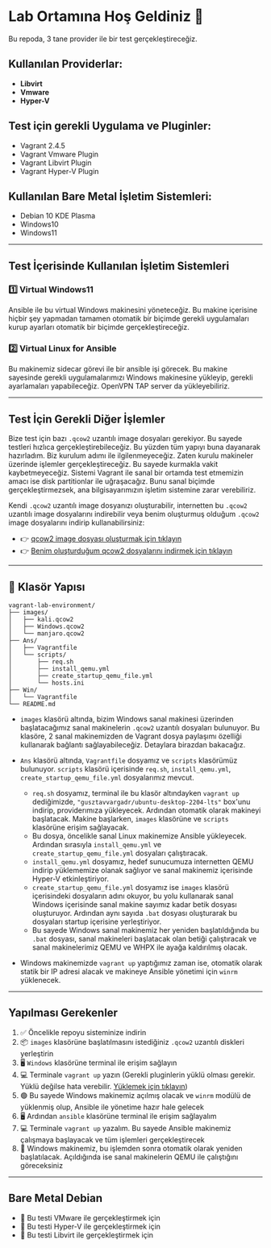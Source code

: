 # Lab Ortamına Hoş Geldiniz 👋

Bu repoda, 3 tane provider ile bir test gerçekleştireceğiz.

## Kullanılan Providerlar:
- **Libvirt**
- **Vmware**
- **Hyper-V**

## Test için gerekli Uygulama ve Pluginler:
- Vagrant 2.4.5  
- Vagrant Vmware Plugin  
- Vagrant Libvirt Plugin  
- Vagrant Hyper-V Plugin  

## Kullanılan Bare Metal İşletim Sistemleri:
- Debian 10 KDE Plasma  
- Windows10  
- Windows11  

---

## Test İçerisinde Kullanılan İşletim Sistemleri

### 1️⃣ Virtual Windows11  
Ansible ile bu virtual Windows makinesini yöneteceğiz. Bu makine içerisine hiçbir şey yapmadan tamamen otomatik bir biçimde gerekli uygulamaları kurup ayarları otomatik bir biçimde gerçekleştireceğiz.

### 2️⃣ Virtual Linux for Ansible  
Bu makinemiz sidecar görevi ile bir ansible işi görecek. Bu makine sayesinde gerekli uygulamalarımızı Windows makinesine yükleyip, gerekli ayarlamaları yapabileceğiz. OpenVPN TAP server da yükleyebiliriz.

---

## Test İçin Gerekli Diğer İşlemler

Bize test için bazı `.qcow2` uzantılı image dosyaları gerekiyor. Bu sayede testleri hızlıca gerçekleştirebileceğiz. Bu yüzden tüm yapıyı buna dayanarak hazırladım. Biz kurulum adımı ile ilgilenmeyeceğiz. Zaten kurulu makineler üzerinde işlemler gerçekleştireceğiz. Bu sayede kurmakla vakit kaybetmeyeceğiz. Sistemi Vagrant ile sanal bir ortamda test etmemizin amacı ise disk partitionlar ile uğraşacağız. Bunu sanal biçimde gerçekleştirmezsek, ana bilgisayarımızın işletim sistemine zarar verebiliriz.

Kendi `.qcow2` uzantılı image dosyanızı oluşturabilir, internetten bu `.qcow2` uzantılı image dosyalarını indirebilir veya benim oluşturmuş olduğum `.qcow2` image dosyalarını indirip kullanabilirsiniz:

- 👉 [qcow2 image dosyası oluşturmak için tıklayın](#)
- 👉 [Benim oluşturduğum qcow2 dosyalarını indirmek için tıklayın](#)

---

## 📁 Klasör Yapısı

```
vagrant-lab-environment/
├── images/
│   ├── kali.qcow2
│   ├── Windows.qcow2
│   └── manjaro.qcow2
├── Ans/
│   ├── Vagrantfile
│   └── scripts/
│       ├── req.sh
│       ├── install_qemu.yml
│       ├── create_startup_qemu_file.yml
│       └── hosts.ini
├── Win/
│   └── Vagrantfile
└── README.md
```


- `images` klasörü altında, bizim Windows sanal makinesi üzerinden başlatacağımız sanal makinelerin `.qcow2` uzantılı dosyaları bulunuyor. Bu klasöre, 2 sanal makinemizden de Vagrant dosya paylaşımı özelliği kullanarak bağlantı sağlayabileceğiz. Detaylara birazdan bakacağız.

- `Ans` klasörü altında, `Vagrantfile` dosyamız ve `scripts` klasörümüz bulunuyor. `scripts` klasörü içerisinde `req.sh`, `install_qemu.yml`, `create_startup_qemu_file.yml` dosyalarımız mevcut.

  - `req.sh` dosyamız, terminal ile bu klasör altındayken `vagrant up` dediğimizde, `"gusztavvargadr/ubuntu-desktop-2204-lts"` box'unu indirip, providerımıza yükleyecek. Ardından otomatik olarak makineyi başlatacak. Makine başlarken, `images` klasörüne ve `scripts` klasörüne erişim sağlayacak.
  - Bu dosya, öncelikle sanal Linux makinemize Ansible yükleyecek. Ardından sırasıyla `install_qemu.yml` ve `create_startup_qemu_file.yml` dosyaları çalıştıracak.
  - `install_qemu.yml` dosyamız, hedef sunucumuza internetten QEMU indirip yüklememize olanak sağlıyor ve sanal makinemiz içerisinde Hyper-V etkinleştiriyor.
  - `create_startup_qemu_file.yml` dosyamız ise `images` klasörü içerisindeki dosyaların adını okuyor, bu yolu kullanarak sanal Windows içerisinde sanal makine sayımız kadar betik dosyası oluşturuyor. Ardından aynı sayıda `.bat` dosyası oluşturarak bu dosyaları startup içerisine yerleştiriyor.
  - Bu sayede Windows sanal makinemiz her yeniden başlatıldığında bu `.bat` dosyası, sanal makineleri başlatacak olan betiği çalıştıracak ve sanal makinelerimiz QEMU ve WHPX ile ayağa kaldırılmış olacak.

- Windows makinemizde `vagrant up` yaptığımız zaman ise, otomatik olarak statik bir IP adresi alacak ve makineye Ansible yönetimi için `winrm` yüklenecek.

---

## Yapılması Gerekenler

1. ✅ Öncelikle repoyu sisteminize indirin  
2. 📦 `images` klasörüne başlatılmasını istediğiniz `.qcow2` uzantılı diskleri yerleştirin  
3. 🖥️ `Windows` klasörüne terminal ile erişim sağlayın  
4. 💻 Terminale `vagrant up` yazın (Gerekli pluginlerin yüklü olması gerekir. Yüklü değilse hata verebilir. [Yüklemek için tıklayın](#))  
5. 🟢 Bu sayede Windows makinemiz açılmış olacak ve `winrm` modülü de yüklenmiş olup, Ansible ile yönetime hazır hale gelecek  
6. 🖥️ Ardından `ansible` klasörüne terminal ile erişim sağlayalım  
7. 💻 Terminale `vagrant up` yazalım. Bu sayede Ansible makinemiz çalışmaya başlayacak ve tüm işlemleri gerçekleştirecek  
8. 🔄 Windows makinemiz, bu işlemden sonra otomatik olarak yeniden başlatılacak. Açıldığında ise sanal makinelerin QEMU ile çalıştığını göreceksiniz  

---

## Bare Metal Debian  
- 🧪 Bu testi VMware ile gerçekleştirmek için  
- 🧪 Bu testi Hyper-V ile gerçekleştirmek için  
- 🧪 Bu testi Libvirt ile gerçekleştirmek için  
